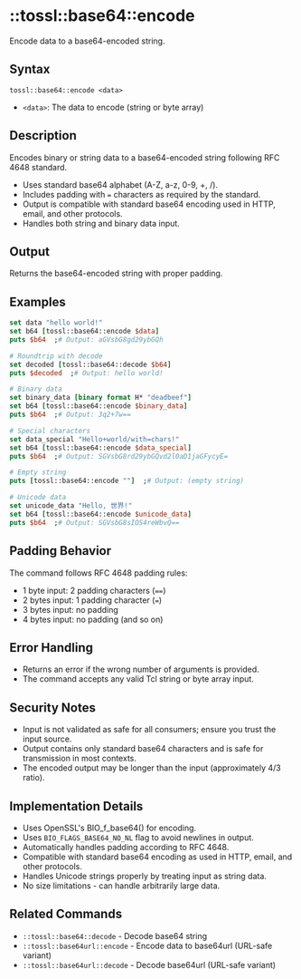 # ::tossl::base64::encode

Encode data to a base64-encoded string.

## Syntax

    tossl::base64::encode <data>

- `<data>`: The data to encode (string or byte array)

## Description

Encodes binary or string data to a base64-encoded string following RFC 4648 standard.

- Uses standard base64 alphabet (A-Z, a-z, 0-9, +, /).
- Includes padding with `=` characters as required by the standard.
- Output is compatible with standard base64 encoding used in HTTP, email, and other protocols.
- Handles both string and binary data input.

## Output

Returns the base64-encoded string with proper padding.

## Examples

```tcl
set data "hello world!"
set b64 [tossl::base64::encode $data]
puts $b64  ;# Output: aGVsbG8gd29ybGQh

# Roundtrip with decode
set decoded [tossl::base64::decode $b64]
puts $decoded  ;# Output: hello world!

# Binary data
set binary_data [binary format H* "deadbeef"]
set b64 [tossl::base64::encode $binary_data]
puts $b64  ;# Output: 3q2+7w==

# Special characters
set data_special "Hello+world/with=chars!"
set b64 [tossl::base64::encode $data_special]
puts $b64  ;# Output: SGVsbG8rd29ybGQvd2l0aD1jaGFycyE=

# Empty string
puts [tossl::base64::encode ""]  ;# Output: (empty string)

# Unicode data
set unicode_data "Hello, 世界!"
set b64 [tossl::base64::encode $unicode_data]
puts $b64  ;# Output: SGVsbG8sIOS4reWbvQ==
```

## Padding Behavior

The command follows RFC 4648 padding rules:
- 1 byte input: 2 padding characters (`==`)
- 2 bytes input: 1 padding character (`=`)
- 3 bytes input: no padding
- 4 bytes input: no padding (and so on)

## Error Handling

- Returns an error if the wrong number of arguments is provided.
- The command accepts any valid Tcl string or byte array input.

## Security Notes

- Input is not validated as safe for all consumers; ensure you trust the input source.
- Output contains only standard base64 characters and is safe for transmission in most contexts.
- The encoded output may be longer than the input (approximately 4/3 ratio).

## Implementation Details

- Uses OpenSSL's BIO_f_base64() for encoding.
- Uses `BIO_FLAGS_BASE64_NO_NL` flag to avoid newlines in output.
- Automatically handles padding according to RFC 4648.
- Compatible with standard base64 encoding as used in HTTP, email, and other protocols.
- Handles Unicode strings properly by treating input as string data.
- No size limitations - can handle arbitrarily large data.

## Related Commands

- `::tossl::base64::decode` - Decode base64 string
- `::tossl::base64url::encode` - Encode data to base64url (URL-safe variant)
- `::tossl::base64url::decode` - Decode base64url (URL-safe variant) 
